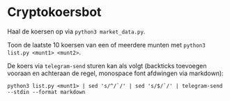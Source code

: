 # Cryptokoersbot

Haal de koersen op via `python3 market_data.py`.

Toon de laatste 10 koersen van een of meerdere munten met `python3 list.py <munt1> <munt2>`.

De koers via `telegram-send` sturen kan als volgt (backticks toevoegen vooraan en achteraan de regel, monospace font afdwingen via markdown):

```python3 list.py <munt1> | sed 's/^/`/' | sed 's/$/`/' | telegram-send --stdin --format markdown```
